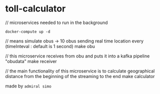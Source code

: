 # toll-calculator

// microservices needed to run in the background
```
docker-compute up -d
```

// means simulate obus -> 10 obus sending real time location every (timeInteval : default is 1 second)
make obu

// this microservice receives from obu and puts it into a kafka pipeline "obudata"
make receiver

// the main functionality of this microservice is to calculate geographical distance from the beginning of the streaming to the end
make calculator

made by `admiral simo`
